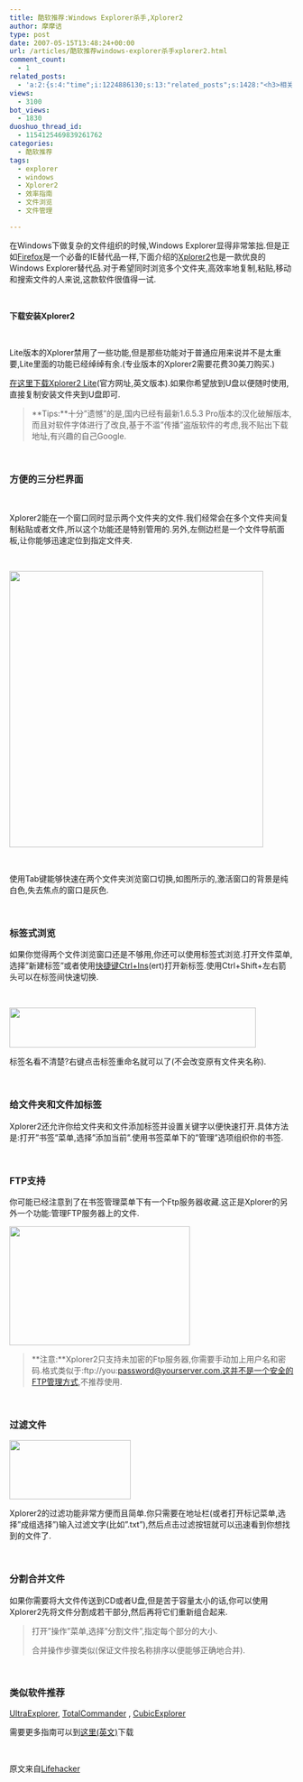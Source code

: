 ```yaml
---
title: 酷软推荐:Windows Explorer杀手,Xplorer2
author: 摩摩诘
type: post
date: 2007-05-15T13:48:24+00:00
url: /articles/酷软推荐windows-explorer杀手xplorer2.html
comment_count:
  - 1
related_posts:
  - 'a:2:{s:4:"time";i:1224886130;s:13:"related_posts";s:1428:"<h3>相关日志</h3><ul class="related_post"><li><a href="http://www.digglife.cn/articles/clean-up-desktop-improve-productivity-2.html" title="彻底清空桌面,让启动程序更加高效Part.2">彻底清空桌面,让启动程序更加高效Part.2</a></li><li><a href="http://www.digglife.cn/articles/clean-up-desktop-improve-productivity-1.html" title="彻底清空桌面,让启动程序更加高效Part.1">彻底清空桌面,让启动程序更加高效Part.1</a></li><li><a href="http://www.digglife.cn/articles/copy-and-paste-with-middle-click.html" title="使用鼠标中键快速进行复制粘贴">使用鼠标中键快速进行复制粘贴</a></li><li><a href="http://www.digglife.cn/articles/vista-theme-visual-style-download.html" title="7个漂亮的Vista主题(视觉样式)下载">7个漂亮的Vista主题(视觉样式)下载</a></li><li><a href="http://www.digglife.cn/articles/custom-windows-interface-tools.html" title="9个工具打造焕然一新的Windows界面">9个工具打造焕然一新的Windows界面</a></li><li><a href="http://www.digglife.cn/articles/windows-vista-sp1-download.html" title="Windows Vista SP1简体中文独立安装包官方下载">Windows Vista SP1简体中文独立安装包官方下载</a></li><li><a href="http://www.digglife.cn/articles/free-clipboard-manager-clipx.html" title="小巧的Windows剪切板管理器:ClipX">小巧的Windows剪切板管理器:ClipX</a></li></ul>";}'
views:
  - 3100
bot_views:
  - 1830
duoshuo_thread_id:
  - 1154125469839261762
categories:
  - 酷软推荐
tags:
  - explorer
  - windows
  - Xplorer2
  - 效率指南
  - 文件浏览
  - 文件管理

---
```

</p> 

在Windows下做复杂的文件组织的时候,Windows Explorer显得非常笨拙.但是正如<a href="https://www.digglife.net/articles/category/firefox/" target="_blank">Firefox</a>是一个必备的IE替代品一样,下面介绍的<a href="http://zabkat.com/x2lite.htm" target="_blank">Xplorer2</a>也是一款优良的Windows Explorer替代品.对于希望同时浏览多个文件夹,高效率地复制,粘贴,移动和搜索文件的人来说,这款软件很值得一试. 

&nbsp; 

**下载安装Xplorer2**

&nbsp;

Lite版本的Xplorer禁用了一些功能,但是那些功能对于普通应用来说并不是太重要,Lite里面的功能已经绰绰有余.(专业版本的Xplorer2需要花费30美刀购买.) 

<a href="http://zabkat.com/x2lite.htm" target="_blank">在这里下载Xplorer2 Lite</a>(官方网址,英文版本).如果你希望放到U盘以便随时使用,直接复制安装文件夹到U盘即可. 

> **Tips:**十分&#8221;遗憾&#8221;的是,国内已经有最新1.6.5.3 Pro版本的汉化破解版本,而且对软件字体进行了改良,基于不滥&#8221;传播&#8221;盗版软件的考虑,我不贴出下载地址,有兴趣的自己Google.

&nbsp; 

### **方便的三分栏界面**</p> 

&nbsp; 

Xplorer2能在一个窗口同时显示两个文件夹的文件.我们经常会在多个文件夹间复制粘贴或者文件,所以这个功能还是特别管用的.另外,左侧边栏是一个文件导航面板,让你能够迅速定位到指定文件夹. 

&nbsp; 

<a href="https://www.digglife.net/wp-content/uploads/3/379/2007/05/windowslivewriterwindowsexplorerxplorer2-e9f4xplorerpreview3.png" atomicselection="true"><img height="490" src="http://digglife.qiniudn.com/wp-content/uploads/3/379/2007/05/windowslivewriterwindowsexplorerxplorer2-e9f4xplorerpreview-thumb1.png" width="450" /></a> 

&nbsp; 

使用Tab键能够快速在两个文件夹浏览窗口切换,如图所示的,激活窗口的背景是纯白色,失去焦点的窗口是灰色. 

&nbsp; 

### **标签式浏览** </p> 

如果你觉得两个文件浏览窗口还是不够用,你还可以使用标签式浏览.打开文件菜单,选择&#8221;新建标签&#8221;或者使用<u>快捷键Ctrl+Ins</u>(ert)打开新标签.使用Ctrl+Shift+左右箭头可以在标签间快速切换. 

&nbsp; 

<a href="https://www.digglife.net/wp-content/uploads/3/379/2007/05/windowslivewriterwindowsexplorerxplorer2-e9f4tab6.png" atomicselection="true"><img height="71" src="http://digglife.qiniudn.com/wp-content/uploads/3/379/2007/05/windowslivewriterwindowsexplorerxplorer2-e9f4tab-thumb4.png" width="437" /></a> 

标签名看不清楚?右键点击标签重命名就可以了(不会改变原有文件夹名称). 

&nbsp; 

### **给文件夹和文件加标签** </p> 

Xplorer2还允许你给文件夹和文件添加标签并设置关键字以便快速打开.具体方法是:打开&#8221;书签&#8221;菜单,选择&#8221;添加当前&#8221;.使用书签菜单下的&#8221;管理&#8221;选项组织你的书签. 

&nbsp; 

### **FTP支持** </p> 

你可能已经注意到了在书签管理菜单下有一个Ftp服务器收藏.这正是Xplorer的另外一个功能:管理FTP服务器上的文件. 

<a href="https://www.digglife.net/wp-content/uploads/3/379/2007/05/windowslivewriterwindowsexplorerxplorer2-e9f4ftp3.png" atomicselection="true"><img style="border-top-width: 0px; border-left-width: 0px; border-bottom-width: 0px; border-right-width: 0px" height="211" src="http://digglife.qiniudn.com/wp-content/uploads/3/379/2007/05/windowslivewriterwindowsexplorerxplorer2-e9f4ftp-thumb1.png" width="320" border="0" /></a> 

> **注意:**Xplorer2只支持未加密的Ftp服务器,你需要手动加上用户名和密码.格式类似于:ftp://you:password@yourserver.com.这并不是一个安全的FTP管理方式,不推荐使用.

&nbsp; 

### **过滤文件** </p> 

<a href="https://www.digglife.net/wp-content/uploads/3/379/2007/05/windowslivewriterwindowsexplorerxplorer2-e9f4filter3.png" atomicselection="true"><img style="border-top-width: 0px; border-left-width: 0px; border-bottom-width: 0px; border-right-width: 0px" height="105" src="http://digglife.qiniudn.com/wp-content/uploads/3/379/2007/05/windowslivewriterwindowsexplorerxplorer2-e9f4filter-thumb1.png" width="215" border="0" /></a> 

Xplorer2的过滤功能非常方便而且简单.你只需要在地址栏(或者打开标记菜单,选择&#8221;成组选择&#8221;)输入过滤文字(比如&#8221;.txt&#8221;),然后点击过滤按钮就可以迅速看到你想找到的文件了. 

&nbsp; 

### **分割合并文件** </p> 

如果你需要将大文件传送到CD或者U盘,但是苦于容量太小的话,你可以使用Xplorer2先将文件分割成若干部分,然后再将它们重新组合起来. 

> 打开&#8221;操作&#8221;菜单,选择&#8221;分割文件&#8221;,指定每个部分的大小. 
> 
> 合并操作步骤类似(保证文件按名称排序以便能够正确地合并).

&nbsp; 

### **类似软件推荐** </p> 

[UltraExplorer][1], [TotalCommander][2]&nbsp;, [CubicExplorer][3] 

需要更多指南可以到<a href="http://zabkat.com/alldown.htm" target="_blank">这里(英文)</a>下载 

&nbsp; 

原文来自<a href="http://www.lifehacker.com/" target="_blank">Lifehacker</a>

 [1]: http://www.mustangpeak.net/ultraexplorer.html
 [2]: http://ghisler.com/
 [3]: http://www.cubicreality.com/ce/download